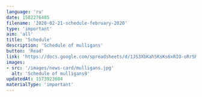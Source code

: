 ```yaml
---
language: 'ru'
date: 1582276485
filename: '2020-02-21-schedule-february-2020'
type: 'important'
aim: 'all'
title: 'Schedule'
description: 'Schedule of mulligans'
button: 'Read'
link: 'https://docs.google.com/spreadsheets/d/1JS3XbKahSKsKs6xRIO-oRrSbmMQtNOmNC0qr9yMv7ag'
images:
- src: '/images/news-card/mulligans.jpg'
  alt: 'Schedule of mulligans9'
updatedAt: 1573923604
materialType: 'important'
---
```


